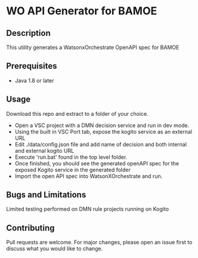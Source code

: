 # WO API Generator for BAMOE

## Description

This utility generates a WatsonxOrchestrate OpenAPI spec for BAMOE

## Prerequisites

- Java 1.8 or later

## Usage

Download this repo and extract to a folder of your choice.

- Open a VSC project with a DMN decision service and run in dev mode.
- Using the built in VSC Port tab, expose the kogito service as an external URL
- Edit ./data/config.json file and add name of decision and both internal and external kogito URL
- Execute 'run.bat' found in the top level folder.  
- Once finished, you should see the generated openAPI spec for the exposed Kogito service in the generated folder
- Import the open API spec into WatsonXOrchestrate and run.

## Bugs and Limitations
Limited testing performed on DMN rule projects running on Kogito

## Contributing
Pull requests are welcome. For major changes, please open an issue first to discuss what you would like to change.

